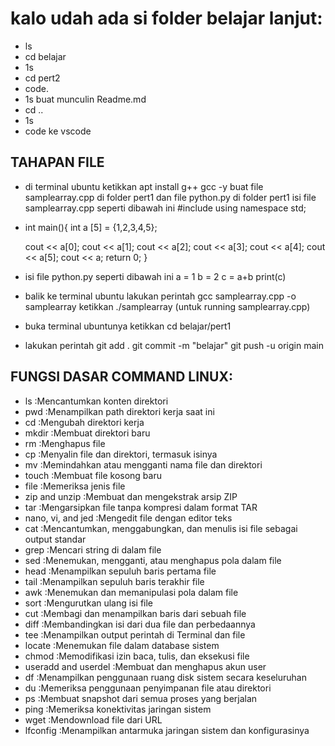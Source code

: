 # kalo udah ada si folder belajar lanjut:
- ls
- cd belajar
- 1s
- cd pert2
- code.
- 1s buat munculin Readme.md
- cd ..
- 1s
- code ke vscode

## TAHAPAN FILE 
- di terminal ubuntu ketikkan apt install g++ gcc -y buat file samplearray.cpp di folder pert1 dan file python.py di folder pert1 isi file samplearray.cpp seperti dibawah ini #include using namespace std;
- int main(){
    int a [5] = {1,2,3,4,5};

    cout << a[0];
    cout << a[1];
    cout << a[2];
    cout << a[3];
    cout << a[4];
    cout << a[5];
    cout << a;
    return 0;
}
- isi file python.py seperti dibawah ini a = 1 b = 2 c = a+b print(c)
- balik ke terminal ubuntu lakukan perintah gcc samplearray.cpp -o samplearray ketikkan ./samplearray (untuk running samplearray.cpp)
- buka terminal ubuntunya ketikkan cd belajar/pert1
- lakukan perintah git add . git commit -m "belajar" git push -u origin main

## FUNGSI DASAR COMMAND LINUX:
- ls			    :Mencantumkan konten direktori
- pwd			    :Menampilkan path direktori kerja saat ini
- cd			    :Mengubah direktori kerja
- mkdir			    :Membuat direktori baru
- rm			    :Menghapus file
- cp			    :Menyalin file dan direktori, termasuk isinya
- mv			    :Memindahkan atau mengganti nama file dan direktori
- touch			    :Membuat file kosong baru
- file			    :Memeriksa jenis file
- zip and unzip	    :Membuat dan mengekstrak arsip ZIP
- tar			    :Mengarsipkan file tanpa kompresi dalam format TAR
- nano, vi, and jed	:Mengedit file dengan editor teks
- cat			    :Mencantumkan, menggabungkan, dan menulis isi file sebagai output standar
- grep			    :Mencari string di dalam file
- sed			    :Menemukan, mengganti, atau menghapus pola dalam file
- head			    :Menampilkan sepuluh baris pertama file
- tail			    :Menampilkan sepuluh baris terakhir file
- awk			    :Menemukan dan memanipulasi pola dalam file
- sort			    :Mengurutkan ulang isi file
- cut			    :Membagi dan menampilkan baris dari sebuah file
- diff			    :Membandingkan isi dari dua file dan perbedaannya
- tee			    :Menampilkan output perintah di Terminal dan file
- locate		    :Menemukan file dalam database sistem
- chmod			    :Memodifikasi izin baca, tulis, dan eksekusi file
- useradd and userdel	:Membuat dan menghapus akun user
- df			:Menampilkan penggunaan ruang disk sistem secara keseluruhan
- du			:Memeriksa penggunaan penyimpanan file atau direktori
- ps			:Membuat snapshot dari semua proses yang berjalan
- ping			:Memeriksa konektivitas jaringan sistem
- wget			:Mendownload file dari URL
- lfconfig		:Menampilkan antarmuka jaringan sistem dan konfigurasinya
